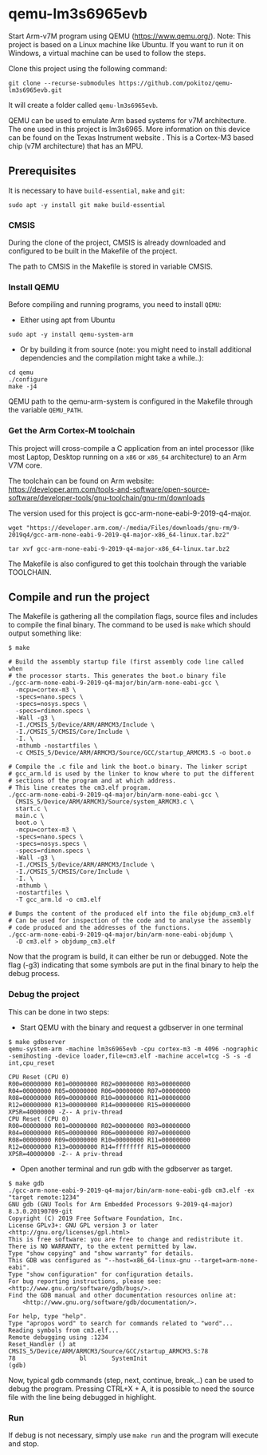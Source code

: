 # qemu-lm3s6965evb

Start Arm-v7M program using QEMU (https://www.qemu.org/).
Note: This project is based on a Linux machine like Ubuntu. If you want to run it on Windows, a virtual machine can be used to follow the steps.

Clone this project using the following command:
```
git clone --recurse-submodules https://github.com/pokitoz/qemu-lm3s6965evb.git
```

It will create a folder called `qemu-lm3s6965evb`.

QEMU can be used to emulate Arm based systems for v7M architecture. The one used in this project is lm3s6965. More information on this device can be found on the Texas Instrument website . This is a Cortex-M3 based chip (v7M architecture) that has an MPU.

## Prerequisites

It is necessary to have `build-essential`, `make` and `git`:
```
sudo apt -y install git make build-essential
```

### CMSIS

During the clone of the project, CMSIS is already downloaded and configured
to be built in the Makefile of the project.

The path to CMSIS in the Makefile is stored in variable CMSIS.

### Install QEMU

Before compiling and running programs, you need to install `QEMU`:
- Either using apt from Ubuntu
```
sudo apt -y install qemu-system-arm
```

- Or by building it from source (note: you might need to install
  additional dependencies and the compilation might take a while..):
```
cd qemu
./configure
make -j4
```

QEMU path to the qemu-arm-system is configured in the Makefile through
the variable `QEMU_PATH`.

### Get the Arm Cortex-M toolchain

This project will cross-compile a C application from an intel processor
(like most Laptop, Desktop running on a `x86` or `x86_64` architecture) to
an Arm V7M core.

The toolchain can be found on Arm website:
https://developer.arm.com/tools-and-software/open-source-software/developer-tools/gnu-toolchain/gnu-rm/downloads

The version used for this project is gcc-arm-none-eabi-9-2019-q4-major.
```
wget "https://developer.arm.com/-/media/Files/downloads/gnu-rm/9-2019q4/gcc-arm-none-eabi-9-2019-q4-major-x86_64-linux.tar.bz2"

tar xvf gcc-arm-none-eabi-9-2019-q4-major-x86_64-linux.tar.bz2
```

The Makefile is also configured to get this toolchain through the variable
TOOLCHAIN.

## Compile and run the project

The Makefile is gathering all the compilation flags, source files and includes
to compile the final binary.
The command to be used is `make` which should output something like:

```
$ make

# Build the assembly startup file (first assembly code line called when
# the processor starts. This generates the boot.o binary file
./gcc-arm-none-eabi-9-2019-q4-major/bin/arm-none-eabi-gcc \
  -mcpu=cortex-m3 \
  -specs=nano.specs \
  -specs=nosys.specs \
  -specs=rdimon.specs \
  -Wall -g3 \
  -I./CMSIS_5/Device/ARM/ARMCM3/Include \
  -I./CMSIS_5/CMSIS/Core/Include \
  -I. \
  -mthumb -nostartfiles \
  -c CMSIS_5/Device/ARM/ARMCM3/Source/GCC/startup_ARMCM3.S -o boot.o

# Compile the .c file and link the boot.o binary. The linker script
# gcc_arm.ld is used by the linker to know where to put the different
# sections of the program and at which address.
# This line creates the cm3.elf program.
./gcc-arm-none-eabi-9-2019-q4-major/bin/arm-none-eabi-gcc \
  CMSIS_5/Device/ARM/ARMCM3/Source/system_ARMCM3.c \
  start.c \
  main.c \
  boot.o \
  -mcpu=cortex-m3 \
  -specs=nano.specs \
  -specs=nosys.specs \
  -specs=rdimon.specs \
  -Wall -g3 \
  -I./CMSIS_5/Device/ARM/ARMCM3/Include \
  -I./CMSIS_5/CMSIS/Core/Include \
  -I. \
  -mthumb \
  -nostartfiles \
  -T gcc_arm.ld -o cm3.elf

# Dumps the content of the produced elf into the file objdump_cm3.elf
# Can be used for inspection of the code and to analyse the assembly
# code produced and the addresses of the functions.
./gcc-arm-none-eabi-9-2019-q4-major/bin/arm-none-eabi-objdump \
  -D cm3.elf > objdump_cm3.elf
```

Now that the program is build, it can either be run or debugged. Note the flag
(-g3) indicating that some symbols are put in the final binary to help the
debug process.

### Debug the project

This can be done in two steps:
- Start QEMU with the binary and request a gdbserver in one terminal

```
$ make gdbserver
qemu-system-arm -machine lm3s6965evb -cpu cortex-m3 -m 4096 -nographic -semihosting -device loader,file=cm3.elf -machine accel=tcg -S -s -d int,cpu_reset

CPU Reset (CPU 0)
R00=00000000 R01=00000000 R02=00000000 R03=00000000
R04=00000000 R05=00000000 R06=00000000 R07=00000000
R08=00000000 R09=00000000 R10=00000000 R11=00000000
R12=00000000 R13=00000000 R14=00000000 R15=00000000
XPSR=40000000 -Z-- A priv-thread
CPU Reset (CPU 0)
R00=00000000 R01=00000000 R02=00000000 R03=00000000
R04=00000000 R05=00000000 R06=00000000 R07=00000000
R08=00000000 R09=00000000 R10=00000000 R11=00000000
R12=00000000 R13=00000000 R14=ffffffff R15=00000000
XPSR=40000000 -Z-- A priv-thread
```

- Open another terminal and run gdb with the gdbserver as target.

```
$ make gdb
./gcc-arm-none-eabi-9-2019-q4-major/bin/arm-none-eabi-gdb cm3.elf -ex "target remote:1234"
GNU gdb (GNU Tools for Arm Embedded Processors 9-2019-q4-major) 8.3.0.20190709-git
Copyright (C) 2019 Free Software Foundation, Inc.
License GPLv3+: GNU GPL version 3 or later <http://gnu.org/licenses/gpl.html>
This is free software: you are free to change and redistribute it.
There is NO WARRANTY, to the extent permitted by law.
Type "show copying" and "show warranty" for details.
This GDB was configured as "--host=x86_64-linux-gnu --target=arm-none-eabi".
Type "show configuration" for configuration details.
For bug reporting instructions, please see:
<http://www.gnu.org/software/gdb/bugs/>.
Find the GDB manual and other documentation resources online at:
    <http://www.gnu.org/software/gdb/documentation/>.

For help, type "help".
Type "apropos word" to search for commands related to "word"...
Reading symbols from cm3.elf...
Remote debugging using :1234
Reset_Handler () at CMSIS_5/Device/ARM/ARMCM3/Source/GCC/startup_ARMCM3.S:78
78	                bl       SystemInit
(gdb) 
```

Now, typical gdb commands (step, next, continue, break,..) can be used to debug the program. Pressing CTRL+X + A, it is possible to need the source file with
the line being debugged in highlight.

### Run

If debug is not necessary, simply use `make run` and the program will execute and stop.
